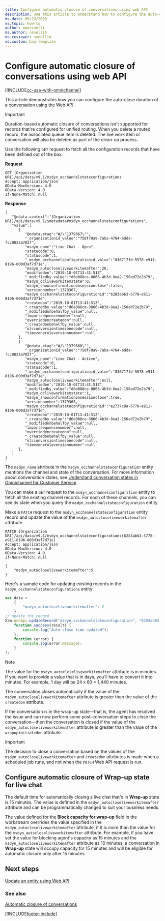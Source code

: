 ```yaml
---
title: Configure automatic closure of conversations using web API
description: Use this article to understand how to configure the auto-close duration of conversations using the Web API.
ms.date: 09/29/2023
ms.topic: how-to
author: neeranelli
ms.author: nenellim
ms.reviewer: nenellim
ms.custom: bap-template
---
```

# Configure automatic closure of conversations using web API

[!INCLUDE[cc-use-with-omnichannel](../../includes/cc-use-with-omnichannel.md)]

This article demonstrates how you can configure the auto-close duration of a conversation using the Web API.

> [!IMPORTANT]
> Duration-based automatic closure of conversations isn't supported for records that're configured for unified routing. When you delete a routed record, the associated queue item is deleted. The live work item or conversation will also be deleted as part of the clean-up process.


Use the following `GET` request to fetch all the configuration records that have been defined out of the box.

**Request**

```http
GET [Organization URI]/api/data/v9.1/msdyn_occhannelstateconfigurations
Accept: application/json  
OData-MaxVersion: 4.0  
OData-Version: 4.0
If-None-Match: null
```

**Response**

```http
{ 
   "@odata.context":"[Organization URI]/api/data/v9.1/$metadata#msdyn_occhannelstateconfigurations",
   "value":[ 
      { 
         "@odata.etag":"W/\"1379367\"",
         "_organizationid_value":"758f70a9-7aba-4764-bdda-fcc0023a702f",
         "msdyn_name":"Live Chat - Open",
         "statecode":0,
         "statuscode":1,
         "_msdyn_occhannelconfigurationid_value":"836717fd-5578-e911-8196-000d3af7d71e",
         "msdyn_autocloseliveworkitemafter":20,
         "modifiedon":"2019-10-01T13:41:51Z",
         "_modifiedby_value":"d6e088ce-8866-4b3d-8ea2-150ad72e2b79",
         "msdyn_ocliveworkitemstate":0,
         "msdyn_showconfirmationonsessionclose":false,
         "versionnumber":1379367,
         "msdyn_occhannelstateconfigurationid":"6283ab63-5778-e911-8196-000d3af7d71e",
         "createdon":"2019-10-01T13:41:51Z",
         "_createdby_value":"d6e088ce-8866-4b3d-8ea2-150ad72e2b79",
         "_modifiedonbehalfby_value":null,
         "importsequencenumber":null,
         "overriddencreatedon":null,
         "_createdonbehalfby_value":null,
         "utcconversiontimezonecode":null,
         "timezoneruleversionnumber":null
      },
      { 
         "@odata.etag":"W/\"1379368\"",
         "_organizationid_value":"758f70a9-7aba-4764-bdda-fcc0023a702f",
         "msdyn_name":"Live Chat - Active",
         "statecode":0,
         "statuscode":1,
         "_msdyn_occhannelconfigurationid_value":"836717fd-5578-e911-8196-000d3af7d71e",
         "msdyn_autocloseliveworkitemafter":null,
         "modifiedon":"2019-10-01T13:41:51Z",
         "_modifiedby_value":"d6e088ce-8866-4b3d-8ea2-150ad72e2b79",
         "msdyn_ocliveworkitemstate":1,
         "msdyn_showconfirmationonsessionclose":true,
         "versionnumber":1379368,
         "msdyn_occhannelstateconfigurationid":"e2737c9a-5778-e911-8196-000d3af7d71e",
         "createdon":"2019-10-01T13:41:51Z",
         "_createdby_value":"d6e088ce-8866-4b3d-8ea2-150ad72e2b79",
         "_modifiedonbehalfby_value":null,
         "importsequencenumber":null,
         "overriddencreatedon":null,
         "_createdonbehalfby_value":null,
         "utcconversiontimezonecode":null,
         "timezoneruleversionnumber":null
      },
   ]
}
```

The `msdyn_name` attribute in the `msdyn_occhannelstateconfiguration` entity mentions the channel and state of the conversation. For more information about conversation states, see [Understand conversation states in Omnichannel for Customer Service](../use/oc-conversation-state.md).

You can make a `GET` request to the `msdyn_occhannelconfiguration` entity to fetch all the existing channel records. For each of these channels, you can see its state when you query the `msdyn_occhannelstateconfiguration` entity.

Make a `PATCH` request to the `msdyn_occhannelstateconfiguration` entity record and update the value of the `msdyn_autocloseliveworkitemafter` attribute.

```http
PATCH [Organization URI]/api/data/v9.1/msdyn_occhannelstateconfigurations(6283ab63-5778-e911-8196-000d3af7d71e)
Accept: application/json  
OData-MaxVersion: 4.0  
OData-Version: 4.0
If-None-Match: null

{
    "msdyn_autocloseliveworkitemafter":5
}
```

Here's a sample code for updating existing records in the `msdyn_occhannelstateconfigurations` entity:

```javascript
var data =
    {
        "msdyn_autocloseliveworkitemafter": 2
    }
// update the record
Xrm.WebApi.updateRecord("msdyn_occhannelstateconfiguration", "6283ab63-5778-e911-8196-000d3af7d71e", data).then(
    function success(result) {
        console.log("Auto close time updated");
    },
    function (error) {
        console.log(error.message);
    }
);
```

> [!NOTE]
> The value for the `msdyn_autocloseliveworkitemafter` attribute is in minutes. If you want to provide a value that is in days, you'll have to convert it into minutes. For example, 1 day will be 24 x 60 = 1,440 minutes.

The conversation closes automatically if the value of the `msdyn_autocloseliveworkitemafter` attribute is greater than the value of the `createdon` attribute.

If the conversation is in the wrap-up state&mdash;that is, the agent has resolved the issue and can now perform some post-conversation steps to close the conversation&mdash;then the conversation is closed if the value of the `msdyn_autocloseliveworkitemafter` attribute is greater than the value of the `wrapupinitiatedon` attribute.

> [!IMPORTANT]
> The decision to close a conversation based on the values of the `msdyn_autocloseliveworkitemafter` and `createdon` attributes is made when a scheduled job runs, and not when the `PATCH` Web API request is run.

## Configure automatic closure of Wrap-up state for live chat

The default time for automatically closing a live chat that's in **Wrap-up** state is 15 minutes. The value is defined in the `msdyn_autocloseliveworkitemafter` attribute and can be programmatically changed to suit your business needs.

The value defined for the **Block capacity for wrap-up** field in the workstream overrides the value specified in the `msdyn_autocloseliveworkitemafter` attribute, if it is more than the value for the `msdyn_autocloseliveworkitemafter` attribute. For example, if you have set the value for blocking agent's capacity as 15 minutes and the `msdyn_autocloseliveworkitemafter` attribute as 10 minutes, a conversation in **Wrap-up** state will occupy capacity for 15 minutes and will be eligible for automatic closure only after 15 minutes.

## Next steps

[Update an entity using Web API](/powerapps/developer/common-data-service/webapi/update-delete-entities-using-web-api#basic-update)  

### See also

[Automatic closure of conversations](../administer/auto-close-conversation-powerapps.md)



[!INCLUDE[footer-include](../../includes/footer-banner.md)]
